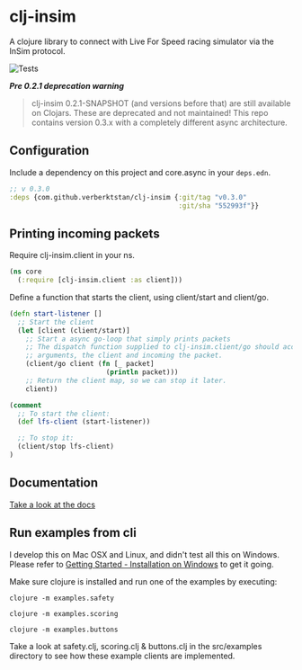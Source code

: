 # clj-insim

A clojure library to connect with Live For Speed racing simulator via the InSim protocol.

![Tests](https://github.com/verberktstan/clj-insim/actions/workflows/clojure.yml/badge.svg)

***Pre 0.2.1 deprecation warning***

> clj-insim 0.2.1-SNAPSHOT (and versions before that) are still available on Clojars. These are deprecated and not maintained!
> This repo contains version 0.3.x with a completely different async architecture.

## Configuration

Include a dependency on this project and core.async in your `deps.edn`.

```clojure
;; v 0.3.0
:deps {com.github.verberktstan/clj-insim {:git/tag "v0.3.0"
                                          :git/sha "552993f"}}
```

## Printing incoming packets

Require clj-insim.client in your ns.

```clojure
(ns core
  (:require [clj-insim.client :as client]))
```

Define a function that starts the client, using client/start and client/go.

```clojure
(defn start-listener []
  ;; Start the client
  (let [client (client/start)]
    ;; Start a async go-loop that simply prints packets
    ;; The dispatch function supplied to clj-insim.client/go should accept 2
    ;; arguments, the client and incoming the packet.
    (client/go client (fn [_ packet]
                        (println packet)))
    ;; Return the client map, so we can stop it later.
    client))

(comment
  ;; To start the client:
  (def lfs-client (start-listener))

  ;; To stop it:
  (client/stop lfs-client)
)
```

## Documentation
[Take a look at the docs](https://htmlpreview.github.io/?https://github.com/verberktstan/clj-insim/blob/e9dde5c927fe797ad8308c97c38dc29ce9583030/target/doc/index.html)

## Run examples from cli

I develop this on Mac OSX and Linux, and didn't test all this on Windows. Please refer to [Getting Started - Installation on Windows](https://clojure.org/guides/getting_started#_installation_on_windows) to get it going.

Make sure clojure is installed and run one of the examples by executing:

```
clojure -m examples.safety
```
```
clojure -m examples.scoring
```
```
clojure -m examples.buttons
```

Take a look at safety.clj, scoring.clj & buttons.clj in the src/examples directory to see how these example clients are implemented.
